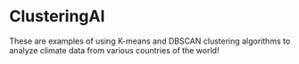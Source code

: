# ClusteringAI

These are examples of using K-means and DBSCAN clustering algorithms to analyze climate data from various countries of the world!
